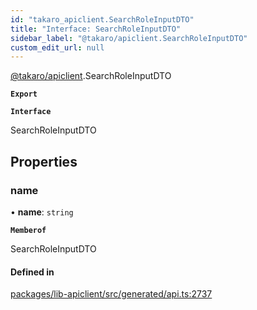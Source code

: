 ```yaml
---
id: "takaro_apiclient.SearchRoleInputDTO"
title: "Interface: SearchRoleInputDTO"
sidebar_label: "@takaro/apiclient.SearchRoleInputDTO"
custom_edit_url: null
---
```


[@takaro/apiclient](../modules/takaro_apiclient.md).SearchRoleInputDTO

**`Export`**

**`Interface`**

SearchRoleInputDTO

## Properties

### name

• **name**: `string`

**`Memberof`**

SearchRoleInputDTO

#### Defined in

[packages/lib-apiclient/src/generated/api.ts:2737](https://github.com/niekcandaele/Takaro/blob/91fb19b/packages/lib-apiclient/src/generated/api.ts#L2737)
